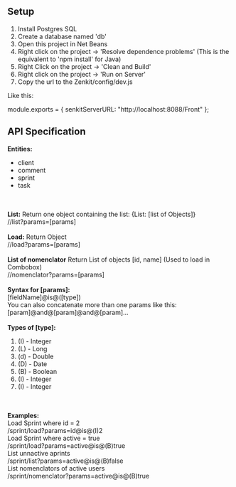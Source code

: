  

## Setup

<ol>
 <li>Install Postgres SQL</li>
 <li>Create a database named 'db'</li>
 <li>Open this project in Net Beans</li>
 <li>Right click on the project -> 'Resolve dependence problems' (This is the equivalent to 'npm install' for Java)</li>
 <li>Right Click on the project -> 'Clean and Build'</li>
 <li>Right click on the project -> 'Run on Server'</li>
 <li>Copy the url to the Zenkit/config/dev.js</li>
</ol> 

Like this:

module.exports = {
  senkitServerURL: "http://localhost:8088/Front"
};


## API Specification

<b>Entities:</b>
<ul>
 <li>client</li>
 <li>comment</li>
 <li>sprint</li>
 <li>task</li> 
 </ul>
 <br/>
  <br/>
 <b>List:</b> Return one object containing the list: {List: [list of Objects]}
  <br/>
 /<entity>/list?params=[params]
  <br/>
  <br/>
   <b>Load:</b>  Return Object
  <br/>
  /<entity>/load?params=[params]
 
 <br/>
  <br/>
    <b>List of nomenclator</b> Return List of objects [id, name] (Used to load in Combobox)
  <br/>
  /<entity>/nomenclator?params=[params]
 
 
  <br/>
  <br/>
 <b>Syntax for [params]:</b>
 <br/>
 [fieldName]@is@([type])<value>
  <br>
  You can also concatenate more than one params like this:
  [param]@and@[param]@and@[param]...
  
  <br/>
  <br/>
 <b>Types of [type]:</b> 
 <ol>
  <li>(I) - Integer</li>
  <li>(L) - Long</li>
  <li>(d) - Double</li>
  <li>(D) - Date</li>
  <li>(B) - Boolean</li>
  <li>(I) - Integer</li>
  <li>(I) - Integer</li>
  </ol>
 
  <br/>
  <br/>
  <b>Examples:</b>
  <br/>
  Load Sprint where id = 2
  <br/>
  /sprint/load?params=id@is@(I)2
  <br/>
  Load Sprint where active = true
  <br/>
  /sprint/load?params=active@is@(B)true
   <br/>
  List unnactive aprints 
  <br/>
  /sprint/list?params=active@is@(B)false
 <br/>
  List nomenclators <id, name> of active users
  <br/>
  /sprint/nomenclator?params=active@is@(B)true
  
  
  
  
 
 
